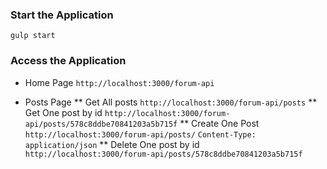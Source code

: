 ### Start the Application
`gulp start`


### Access the Application

* Home Page
`http://localhost:3000/forum-api`

* Posts Page
** Get All posts
`http://localhost:3000/forum-api/posts`
** Get One post by id
`http://localhost:3000/forum-api/posts/578c8ddbe70841203a5b715f`
** Create One Post
`http://localhost:3000/forum-api/posts/`
`Content-Type: application/json`
** Delete One post by id
`http://localhost:3000/forum-api/posts/578c8ddbe70841203a5b715f`
